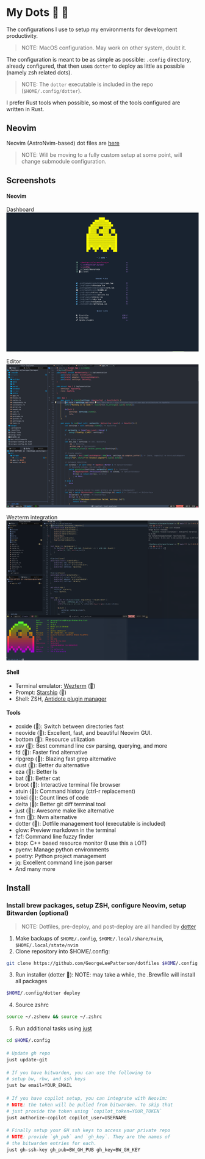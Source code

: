 # My Dots 🍬 🐜

The configurations I use to setup my environments for development productivity.

> NOTE: MacOS configuration. May work on other system, doubt it.

The configuration is meant to be as simple as possible: `.config` directory, already configured, that then uses `dotter` to deploy as little as possible (namely zsh related dots).

> NOTE: The `dotter` executable is included in the repo (`$HOME/.config/dotter`).

I prefer Rust tools when possible, so most of the tools configured are written in Rust.

## Neovim

Neovim (AstroNvim-based) dot files are [here](https://github.com/GeorgeLeePatterson/astrovim)

> NOTE: Will be moving to a fully custom setup at some point, will change submodule configuration.

## Screenshots

#### Neovim

Dashboard
![Dashboard](https://github.com/GeorgeLeePatterson/astrovim/blob/main/assets/dashboard.png)

Editor
![Editor](https://github.com/GeorgeLeePatterson/astrovim/blob/main/assets/editor.png)

Wezterm integration
![Wezterm integration](https://github.com/GeorgeLeePatterson/astrovim/blob/main/assets/wezterm.png)

#### Shell

- Terminal emulator: [Wezterm](https://wezfurlong.org/wezterm) (🦀)
- Prompt: [Starship](https://starship.rs/) (🦀)
- Shell: ZSH, [Antidote plugin manager](https://github.com/mattmc3/antidote)

#### Tools

- zoxide (🦀): Switch between directories fast
- neovide (🦀): Excellent, fast, and beautiful Neovim GUI.
- bottom (🦀): Resource utilization
- xsv (🦀): Best command line csv parsing, querying, and more
- fd (🦀): Faster find alternative
- ripgrep (🦀): Blazing fast grep alternative
- dust (🦀): Better du alternative
- eza (🦀): Better ls
- bat (🦀): Better cat
- broot (🦀): Interactive terminal file browser
- atuin (🦀): Command history (ctrl-r replacement)
- tokei (🦀): Count lines of code
- delta (🦀): Better git diff terminal tool
- just (🦀): Awesome make like alternative
- fnm (🦀): Nvm alternative
- dotter (🦀): Dotfile management tool (executable is included)
- glow: Preview markdown in the terminal
- fzf: Command line fuzzy finder
- btop: C++ based resource monitor (I use this a LOT)
- pyenv: Manage python environments
- poetry: Python project management
- jq: Excellent command line json parser
- And many more

## Install

### Install brew packages, setup ZSH, configure Neovim, setup Bitwarden (optional)

> NOTE: Dotfiles, pre-deploy, and post-deploy are all handled by [dotter](https://github.com/SuperCuber/dotter)

1. Make backups of `$HOME/.config`, `$HOME/.local/share/nvim`, `$HOME/.local/state/nvim`
2. Clone repository into $HOME/.config:

```sh
git clone https://github.com/GeorgeLeePatterson/dotfiles $HOME/.config
```

3. Run installer (dotter 🦀): NOTE: may take a while, the .Brewfile will install all packages

```sh
$HOME/.config/dotter deploy
```

4. Source zshrc

```sh
source ~/.zshenv && source ~/.zshrc
```

5. Run additional tasks using [just](https://github.com/casey/just)

```sh
cd $HOME/.config

# Update gh repo
just update-git

# If you have bitwarden, you can use the following to
# setup bw, rbw, and ssh keys
just bw email=YOUR_EMAIL

# If you have copilot setup, you can integrate with Neovim:
# NOTE: the token will be pulled from bitwarden. To skip that
# just provide the token using `copilot_token=YOUR_TOKEN`
just authorize-copilot copilot_user=USERNAME

# Finally setup your GH ssh keys to access your private repo
# NOTE: provide `gh_pub` and `gh_key`. They are the names of
# the bitwarden entries for each.
just gh-ssh-key gh_pub=BW_GH_PUB gh_key=BW_GH_KEY
```
